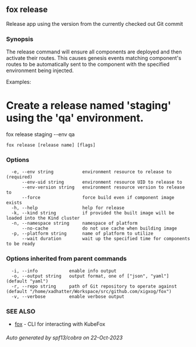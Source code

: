 ## fox release

Release app using the version from the currently checked out Git commit

### Synopsis


The release command will ensure all components are deployed and then activate 
their routes. This causes genesis events matching component's routes to be 
automatically sent to the component with the specified environment being 
injected.

Examples:
  # Create a release named 'staging' using the 'qa' environment.
  fox release staging --env qa


```
fox release [release name] [flags]
```

### Options

```
  -e, --env string           environment resource to release to (required)
      --env-uid string       environment resource UID to release to
      --env-version string   environment resource version to release to
      --force                force build even if component image exists
  -h, --help                 help for release
  -k, --kind string          if provided the built image will be loaded into the Kind cluster
  -n, --namespace string     namespace of platform
      --no-cache             do not use cache when building image
  -p, --platform string      name of platform to utilize
      --wait duration        wait up the specified time for components to be ready
```

### Options inherited from parent commands

```
  -i, --info            enable info output
  -o, --output string   output format, one of ["json", "yaml"] (default "yaml")
  -r, --repo string     path of Git repository to operate against (default "/home/xadhatter/Workspace/src/github.com/xigxog/fox")
  -v, --verbose         enable verbose output
```

### SEE ALSO

* [fox](fox.md)	 - CLI for interacting with KubeFox

###### Auto generated by spf13/cobra on 22-Oct-2023
